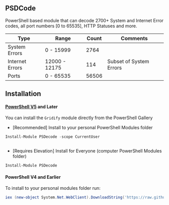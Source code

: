 PSDCode
-
PowerShell based module that can decode 2700+ System and Internet Error codes, all port numbers [0 to 65535], HTTP Statuses and more.


Type| Range | Count | Comments
---------|----------|---------|---------
 System Errors | 0 - 15999 | 2764 | 
 Internet Errors | 12000 - 12175 | 114 | Subset of System Errors
 Ports | 0 - 65535 | 56506 | 

 Installation
 -
 #### [PowerShell V5](https://www.microsoft.com/en-us/download/details.aspx?id=50395) and Later
 You can install the `Gridify` module directly from the PowerShell Gallery

 * [Recommended] Install to your personal PowerShell Modules folder
 ```PowerShell
 Install-Module PSDecode -scope CurrentUser
 ```

 ![]()

 * [Requires Elevation] Install for Everyone (computer PowerShell Modules folder)
 ```PowerShell
 Install-Module PSDecode
 ```

 #### PowerShell V4 and Earlier
 To install to your personal modules folder run:

 ```PowerShell
 iex (new-object System.Net.WebClient).DownloadString('https://raw.githubusercontent.com/PrateekKumarSingh/PSDecode/master/Install.ps1')
 ```
